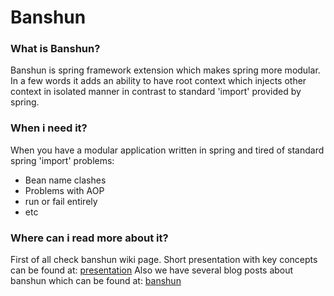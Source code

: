 Banshun
=======

### What is Banshun?

Banshun is spring framework extension which makes spring more modular. In a few words it adds an ability to have root context which injects other context in isolated manner in contrast to standard 'import' provided by spring.

### When i need it?

When you have a modular application written in spring and tired of standard spring 'import' problems:
* Bean name clashes
* Problems with AOP
* run or fail entirely
* etc

### Where can i read more about it?

First of all check banshun wiki page.
Short presentation with key concepts can be found at: [presentation][presentation]
Also we have several blog posts about banshun which can be found at: [banshun][gd_nested_blog]

[gd_nested_blog]: http://blog.griddynamics.com/search/label/Spring
[presentation]: https://docs.google.com/presentation/d/1ghwn1qazgXd0P1zSDTAjIV0WBax9HsxzdoXWDXNokps/edit
